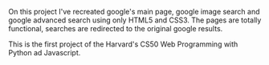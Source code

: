 On this project I've recreated google's main page, google image search and google advanced search using only HTML5 and CSS3. The pages are totally functional, searches are redirected to the original google results.

This is the first project of the Harvard's CS50 Web Programming with Python ad Javascript.
